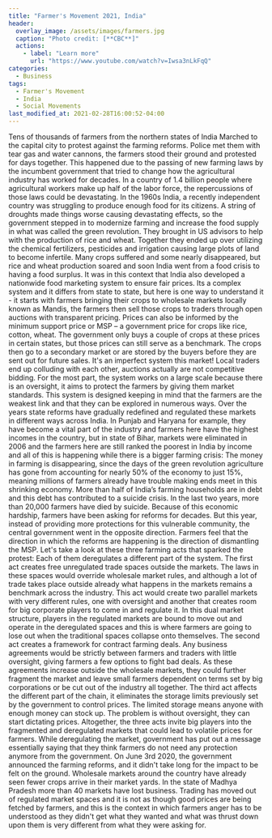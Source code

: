 ```yaml
---
title: "Farmer's Movement 2021, India"
header:
  overlay_image: /assets/images/farmers.jpg
  caption: "Photo credit: [**CBC**]"
  actions:
    - label: "Learn more"
      url: "https://www.youtube.com/watch?v=Iwsa3nLkFqQ"
categories:
  - Business
tags:
  - Farmer's Movement
  - India
  - Social Movements
last_modified_at: 2021-02-28T16:00:52-04:00
---
```


Tens of thousands of farmers from the northern states of India Marched to the capital city to protest against the farming reforms. Police met them with tear gas and water cannons, the farmers stood their ground and protested for days together. This happened due to the passing of new farming laws by the incumbent government that tried to change how the agricultural industry has worked for decades. In a country of 1.4 billion people where agricultural workers make up half of the labor force, the repercussions of those laws could be devastating. In the 1960s India, a recently independent country was struggling to produce enough food for its citizens. A string of droughts made things worse causing devastating  effects, so the government stepped in to modernize farming and increase the food supply in what was called the green revolution. They brought in US advisors to help with the production of rice and wheat. Together they ended up over utilizing the chemical fertilizers, pesticides and irrigation causing large plots of land to become infertile. Many crops suffered and some nearly disappeared, but rice and wheat production soared and soon India went from a food crisis to having a food surplus. It was in this context that India also developed a nationwide food marketing system to ensure fair prices. Its a complex system and it differs from state to state, but here is one way to understand it - it starts with farmers bringing their crops to wholesale markets locally known as Mandis, the farmers then sell those crops to traders through open auctions with transparent pricing. Prices can also be informed by the minimum support price or MSP – a government price for crops like rice, cotton, wheat. The government only buys a couple of crops at these prices in certain states, but those prices can still serve as a benchmark. The crops then go to a secondary market or are stored by the buyers before they are sent out for future sales. It's an imperfect system this market! 
Local traders end up colluding with each other, auctions actually are not competitive bidding. For the most part, the system works on a large scale because there is an oversight, it aims to protect the farmers by giving them market standards. This system is designed keeping in mind that the  farmers are the weakest link and that they can be explored in numerous ways. Over the years state reforms have gradually redefined and regulated these markets in different ways across India. In Punjab and Haryana for example, they have become a vital part of the industry and farmers here have the highest incomes in the country, but in state of Bihar, markets were eliminated in 2006 and the farmers here are still ranked the poorest in India by income and all of this is happening while there is a bigger farming crisis: The money in farming is disappearing, since the days of the green revolution agriculture has gone from accounting for nearly 50% of the economy to just 15%, meaning millions of farmers already have trouble making ends meet in this shrinking economy. More than half of India’s farming households are in debt and this debt has contributed to a suicide crisis. In the last two years, more than 20,000 farmers have died by suicide. Because of this economic hardship, farmers have been asking for reforms for decades. But this year, instead of providing more protections for this vulnerable community, the central government went in the opposite direction. Farmers feel that the direction in which the reforms are happening is the direction of dismantling the MSP. 
Let's take a look at these three farming acts that sparked the protest: Each of them deregulates a different part of the system.
The first act creates free unregulated trade spaces outside the markets. The laws in these spaces would override wholesale market rules, and although a lot of trade takes place outside already what happens in the markets remains a benchmark across the industry. This act would create two parallel markets with very different rules, one with oversight and another that creates room for big corporate players to come in and regulate it. In this dual market structure, players in the regulated markets are bound to move out and operate in the deregulated spaces and this is where farmers are going to lose out when the traditional spaces collapse onto themselves. 
The second act creates a framework for contract farming deals. Any business agreements would be strictly between farmers and traders with little oversight, giving farmers a few options to fight bad deals. As these agreements increase outside the wholesale markets, they could further fragment the market and leave small farmers dependent on terms set by big corporations or be cut out of the industry all together. 
The third act affects the different part of the chain, it eliminates the storage limits previously set by the government to control prices. The limited storage means anyone with enough money can stock up. The problem is without oversight, they can start dictating prices. Altogether, the three acts invite big players into the fragmented and deregulated markets that could lead to volatile prices for farmers. While deregulating the market, government has put out a message essentially saying that they think farmers do not need any protection anymore from the government. On June 3rd 2020, the government announced the farming reforms, and it didn't take long for the impact to be felt on the ground. Wholesale markets around the country have already seen fewer crops arrive in their market yards. In the state of Madhya Pradesh more than 40 markets have lost business. Trading has moved out of regulated market spaces and it is not as though good prices are being fetched by farmers, and this is the context in which farmers anger has to be understood as they didn't get what they wanted and what was thrust down upon them is very different from what they were asking for. 
